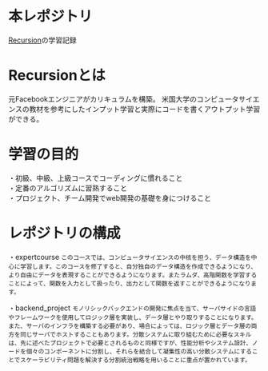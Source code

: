 # 本レポジトリ
[Recursion](https://recursionist.io/)の学習記録

# Recursionとは
元Facebookエンジニアがカリキュラムを構築。
米国大学のコンピュータサイエンスの教材を参考にしたインプット学習と実際にコードを書くアウトプット学習ができる。


# 学習の目的
・初級、中級、上級コースでコーディングに慣れること</br>
・定番のアルゴリズムに習熟すること</br>
・プロジェクト、チーム開発でweb開発の基礎を身につけること</br>

# レポジトリの構成
・expertcourse
```このコースでは、コンピュータサイエンスの中核を担う、データ構造を中心に学習します。このコースを修了すると、自分独自のデータ構造を作成できるようになり、より自由にデータを表現することができるようになります。またラムダ、高階関数を学習することによって、関数を入力として扱ったり、出力として関数を返すことができるようになります。```

・backend_project
```モノリシックバックエンドの開発に焦点を当て、サーバサイドの言語やフレームワークを使用してロジック層を実装し、データ層とやり取りすることになります。また、サーバのインフラを構築する必要があり、場合によっては、ロジック層とデータ層の両方を同じサーバでホストすることもあります。分散システムに取り組むために必要なスキルは、先に述べたプロジェクトで必要とされるものと同様ですが、性能分析やシステム設計、ノードを個々のコンポーネントに分割し、それらを結合して凝集性の高い分散システムにすることでスケーラビリティ問題を解決する分割統治戦略を用いることに重点が置かれています。```
